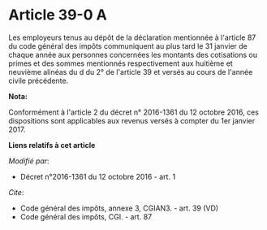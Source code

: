 # Article 39-0 A

Les employeurs tenus au dépôt de la déclaration mentionnée à l'article 87 du code général des impôts communiquent au plus
tard le 31 janvier de chaque année aux personnes concernées les montants des cotisations ou primes et des sommes mentionnés
respectivement aux huitième et neuvième alinéas du d du 2° de l'article 39 et versés au cours de l'année civile précédente.

**Nota:**

Conformément à l'article 2 du décret n° 2016-1361 du 12 octobre 2016, ces dispositions sont applicables aux revenus versés à
compter du 1er janvier 2017.

**Liens relatifs à cet article**

_Modifié par_:

  - Décret n°2016-1361 du 12 octobre 2016 - art. 1

_Cite_:

  - Code général des impôts, annexe 3, CGIAN3. - art. 39 (VD)
  - Code général des impôts, CGI. - art. 87
